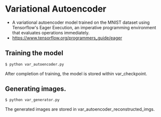 # Variational Autoencoder 
  - A variational autoencoder model trained on the MNIST dataset using Tensorflow's Eager Execution, an imperative programming environment that evaluates operations immediately.
  - https://www.tensorflow.org/programmers_guide/eager

## Training the model
```sh
$ python var_autoencoder.py
```
After completion of training, the model is stored within var_checkpoint. 

## Generating images.
```sh
$ python var_generator.py
```
The generated images are stored in var_autoencoder_reconstructed_imgs.  
